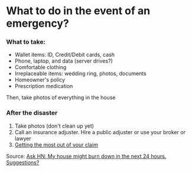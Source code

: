 # What to do in the event of an emergency?

### What to take:
- Wallet items: ID, Credit/Debit cards, cash
- Phone, laptop, and data (server drives?)
- Comfortable clothing
- Irreplaceable items: wedding ring, photos, documents
- Homeowner's policy
- Prescription medication

Then, take photos of everything in the house


### After the disaster
1. Take photos (don't clean up yet)
1. Call an insurance adjuster. Hire a public adjuster or use your broker or lawyer
1. [Getting the most out of your claim](https://np.reddit.com/r/personalfinance/comments/43iyip/our_family_of_5_lost_everything_in_a_fire/cziljy3/)

Source: [Ask HN: My house might burn down in the next 24 hours. Suggestions?](https://news.ycombinator.com/item?id=15446364)
